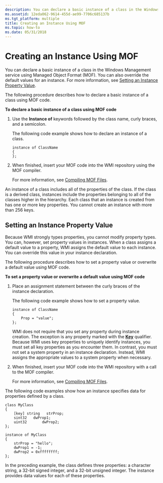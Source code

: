 ```yaml
---
description: You can declare a basic instance of a class in the Windows Management service using Managed Object Format (MOF). You can also override the default values for an instance. For more information, see Setting an Instance Property Value.
ms.assetid: 12eda062-9614-455d-ae99-7706c685137b
ms.tgt_platform: multiple
title: Creating an Instance Using MOF
ms.topic: how-to
ms.date: 05/31/2018
---
```


# Creating an Instance Using MOF

You can declare a basic instance of a class in the Windows Management service using Managed Object Format (MOF). You can also override the default values for an instance. For more information, see [Setting an Instance Property Value](#setting-an-instance-property-value).

The following procedure describes how to declare a basic instance of a class using MOF code.

**To declare a basic instance of a class using MOF code**

1.  Use the **Instance of** keywords followed by the class name, curly braces, and a semicolon.

    The following code example shows how to declare an instance of a class.

    ```mof
    instance of ClassName
    {
    };
    ```

    

2.  When finished, insert your MOF code into the WMI repository using the MOF compiler.

    For more information, see [Compiling MOF Files](compiling-mof-files.md).

An instance of a class includes all of the properties of the class. If the class is a derived class, instances include the properties belonging to all of the classes higher in the hierarchy. Each class that an instance is created from has one or more key properties. You cannot create an instance with more than 256 keys.

## Setting an Instance Property Value

Because WMI strongly types properties, you cannot modify property types. You can, however, set property values in instances. When a class assigns a default value to a property, WMI assigns the default value to each instance. You can override this value in your instance declaration.

The following procedure describes how to set a property value or overwrite a default value using MOF code.

**To set a property value or overwrite a default value using MOF code**

1.  Place an assignment statement between the curly braces of the instance declaration.

    The following code example shows how to set a property value.

    ``` syntax
    instance of ClassName
    {
        Prop = "value";
    };
    ```

    WMI does not require that you set any property during instance creation. The exception is any property marked with the [**Key**](key-qualifier.md) qualifier. Because WMI uses key properties to uniquely identify instances, you must set all key properties as you encounter them. In contrast, you must not set a system property in an instance declaration. Instead, WMI assigns the appropriate values to a system property when necessary.

2.  When finished, insert your MOF code into the WMI repository with a call to the MOF compiler.

    For more information, see [Compiling MOF Files](compiling-mof-files.md).

The following code examples show how an instance specifies data for properties defined by a class.

``` syntax
class MyClass 
{
    [key] string   strProp;
    sint32   dwProp1;
    uint32       dwProp2;
};

instance of MyClass 
{
    strProp = "hello";
    dwProp1 = -1;
    dwProp2 = 0xffffffff;
};
```

In the preceding example, the class defines three properties: a character string, a 32-bit signed integer, and a 32-bit unsigned integer. The instance provides data values for each of these properties.

 

 



